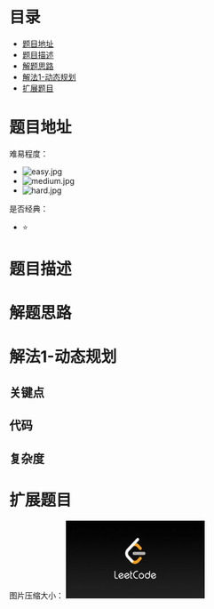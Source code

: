 # 目录
* [题目地址](#题目地址)
* [题目描述](#题目描述)
* [解题思路](#解题思路)
* [解法1-动态规划](#解法1-动态规划)
* [扩展题目](#扩展题目)



# 题目地址
难易程度：
- ![easy.jpg](../../.images/easy.jpg)
- ![medium.jpg](../../.images/medium.jpg)
- ![hard.jpg](../../.images/hard.jpg)

是否经典：
- ⭐️



# 题目描述



# 解题思路





# 解法1-动态规划
## 关键点



## 代码



## 复杂度



# 扩展题目




图片压缩大小：
<img src="../.images/leetcode.jpeg" width="250" height="140">